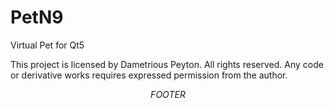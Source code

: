 PetN9
==============

Virtual Pet for Qt5

This project is licensed by Dametrious Peyton. All rights reserved. Any code or derivative works requires expressed permission from the author.

$$FOOTER$$

